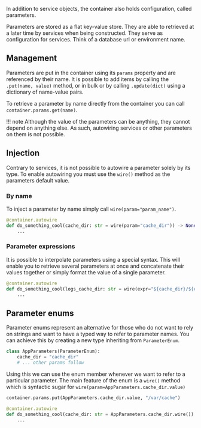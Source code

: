 In addition to service objects, the container also holds configuration, called parameters.

Parameters are stored as a flat key-value store. They are able to retrieved at a later time by 
services when being constructed. They serve as configuration for services. 
Think of a database url or environment name.

## Management

Parameters are put in the container using its `params` property and are referenced by their name.
It is possible to add items by calling the `.put(name, value)` method, or in bulk or by calling `.update(dict)` 
using a dictionary of name-value pairs.

To retrieve a parameter by name directly from the container you can call `container.params.get(name)`.

!!! note
    Although the value of the parameters can be anything, they cannot depend on anything else.
    As such, autowiring services or other parameters on them is not possible.


## Injection

Contrary to services, it is not possible to autowire a parameter solely by its type. To enable autowiring you must
use the `wire()` method as the parameters default value.

### By name

To inject a parameter by name simply call `wire(param="param_name")`.

```python
@container.autowire
def do_something_cool(cache_dir: str = wire(param="cache_dir")) -> None:
    ...
```

### Parameter expressions

It is possible to interpolate parameters using a special syntax. This will enable you to retrieve several parameters
at once and concatenate their values together or simply format the value of a single parameter.

```python
@container.autowire
def do_something_cool(logs_cache_dir: str = wire(expr="${cache_dir}/${env}/logs")) -> None:
    ...
```

## Parameter enums

Parameter enums represent an alternative for those who do not want to rely on strings and want to have a typed
way to refer to parameter names. You can achieve this by creating a new type inheriting from `ParameterEnum`.

```python
class AppParameters(ParameterEnum):
    cache_dir = "cache_dir"
    # ... other params follow
```
Using this we can use the enum member whenever we want to refer to a particular parameter. The main feature of
the enum is a `wire()` method which is syntactic sugar for `wire(param=AppParameters.cache_dir.value)`

```python
container.params.put(AppParameters.cache_dir.value, "/var/cache")

@container.autowire
def do_something_cool(cache_dir: str = AppParameters.cache_dir.wire()) -> None:
    ...
```


